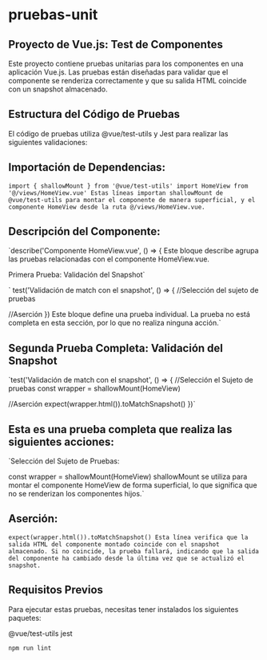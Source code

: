 # pruebas-unit

## Proyecto de Vue.js: Test de Componentes 

Este proyecto contiene pruebas unitarias para los componentes  en una aplicación Vue.js. Las pruebas están diseñadas para validar que el componente se renderiza correctamente y que su salida HTML coincide con un snapshot almacenado.

## Estructura del Código de Pruebas
El código de pruebas utiliza @vue/test-utils y Jest para realizar las siguientes validaciones:

## Importación de Dependencias:


`import { shallowMount } from '@vue/test-utils'
import HomeView from '@/views/HomeView.vue'
Estas líneas importan shallowMount de @vue/test-utils para montar el componente de manera superficial, y el componente HomeView desde la ruta @/views/HomeView.vue.`

## Descripción del Componente:


`describe('Componente HomeView.vue', () => {
Este bloque describe agrupa las pruebas relacionadas con el componente HomeView.vue.

Primera Prueba: Validación del Snapshot`

`
test('Validación de match con el snapshot', () => {
  //Selección del sujeto de pruebas

  //Aserción
})
Este bloque define una prueba individual. La prueba no está completa en esta sección, por lo que no realiza ninguna acción.`

## Segunda Prueba Completa: Validación del Snapshot


`test('Validación de match con el snapshot', () => {
  //Selección el Sujeto de pruebas
  const wrapper = shallowMount(HomeView)

  //Aserción
  expect(wrapper.html()).toMatchSnapshot()
})`
## Esta es una prueba completa que realiza las siguientes acciones:

`Selección del Sujeto de Pruebas:


const wrapper = shallowMount(HomeView)
shallowMount se utiliza para montar el componente HomeView de forma superficial, lo que significa que no se renderizan los componentes hijos.`

## Aserción:


`expect(wrapper.html()).toMatchSnapshot()
Esta línea verifica que la salida HTML del componente montado coincide con el snapshot almacenado. Si no coincide, la prueba fallará, indicando que la salida del componente ha cambiado desde la última vez que se actualizó el snapshot.`

## Requisitos Previos
Para ejecutar estas pruebas, necesitas tener instalados los siguientes paquetes:

@vue/test-utils
jest
```
npm run lint
```


